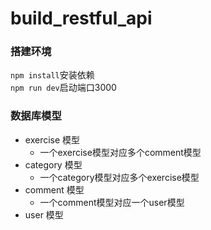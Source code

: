# build_restful_api
### 搭建环境
```npm install```安装依赖<br />
```npm run dev```启动端口3000
### 数据库模型
* exercise 模型
  * 一个exercise模型对应多个comment模型
* category 模型 
  * 一个category模型对应多个exercise模型
* comment 模型
  * 一个comment模型对应一个user模型
* user 模型